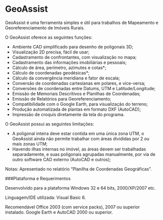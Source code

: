 GeoAssist
=========

GeoAssist é uma ferramenta simples e útil para trabalhos de Mapeamento e Georeferenciamento de Imóveis Rurais.

O GeoAssist oferece as seguintes funções:

* Ambiente CAD simplificado para desenho de poligonais 3D;
* Visualização 2D precisa, fácil de usar;
* Cadastramento de confrontantes, com visualização no mapa;
* Cadastramento das informações imobiliárias e pessoais;
* Cálculo de área, perímetro, azimutes e cotas*;
* Cálculo de coordenadas geodésicas*;
* Cálculo da convergência meridiana e fator de escala;
* Conversão de coordenadas cartesianas em polares, e vice-versa;
* Conversões de coordenadas entre Datums, UTM e Latitude/Longitude;
* Emissão de Memoriais Descritivos e Planilhas de Coordenadas;
* Emissão de Relatórios para Georeferenciamento;
* Compatibilidade com o Google Earth, para visualização do terreno;
* Produção automatizada de plantas em formato DXF (AutoCAD);
* Impressão de croquis diretamente da tela do programa.

O GeoAssist possui as seguintes limitações:
* A poligonal inteira deve estar contida em uma única zona UTM, o
  GeoAssist ainda não permite trabalhar com áreas divididas por 2 ou
  mais zonas UTM;
* Havendo ilhas internas no imóvel, as áreas devem ser trabalhadas
  separadamente, e suas poligonais agrupadas manualmente, por via
  de outro software CAD externo (AutoCAD e outros);


Notas: Apresentado no relatório “Planilha de Coordenadas Geográficas”.


###Plataforma e Requerimentos

Desenvolvido para a plataforma Windows 32 e 64 bits, 2000/XP/2007 etc.

Linguagem/IDE utilizada: Visual Basic 6.

Recomendável Office 2003 (com service packs), 2007 ou superior instalado. Google Earth e AutoCAD 2000 ou superior.
